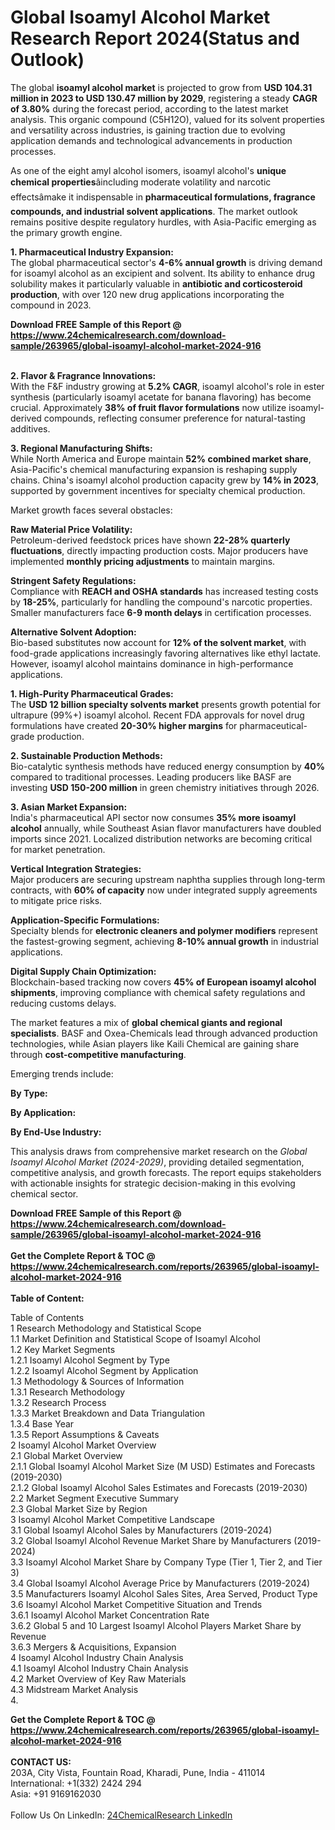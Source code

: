 <h1>Global Isoamyl Alcohol Market Research Report 2024(Status and Outlook)</h1><p>The global <strong>isoamyl alcohol market</strong> is projected to grow from <strong>USD 104.31 million in 2023 to USD 130.47 million by 2029</strong>, registering a steady <strong>CAGR of 3.80%</strong> during the forecast period, according to the latest market analysis. This organic compound (C5H12O), valued for its solvent properties and versatility across industries, is gaining traction due to evolving application demands and technological advancements in production processes.</p><p>As one of the eight amyl alcohol isomers, isoamyl alcohol's <strong>unique chemical properties</strong>âincluding moderate volatility and narcotic effectsâmake it indispensable in <strong>pharmaceutical formulations, fragrance compounds, and industrial solvent applications</strong>. The market outlook remains positive despite regulatory hurdles, with Asia-Pacific emerging as the primary growth engine.</p><p><strong>1. Pharmaceutical Industry Expansion:</strong><br>
The global pharmaceutical sector's <strong>4-6% annual growth</strong> is driving demand for isoamyl alcohol as an excipient and solvent. Its ability to enhance drug solubility makes it particularly valuable in <strong>antibiotic and corticosteroid production</strong>, with over 120 new drug applications incorporating the compound in 2023.</p><div><b>Download FREE Sample of this Report @ 
            <a href="https://www.24chemicalresearch.com/download-sample/263965/global-isoamyl-alcohol-market-2024-916">
            https://www.24chemicalresearch.com/download-sample/263965/global-isoamyl-alcohol-market-2024-916</a></b></div><br><p><strong>2. Flavor &amp; Fragrance Innovations:</strong><br>
With the F&amp;F industry growing at <strong>5.2% CAGR</strong>, isoamyl alcohol's role in ester synthesis (particularly isoamyl acetate for banana flavoring) has become crucial. Approximately <strong>38% of fruit flavor formulations</strong> now utilize isoamyl-derived compounds, reflecting consumer preference for natural-tasting additives.</p><p><strong>3. Regional Manufacturing Shifts:</strong><br>
While North America and Europe maintain <strong>52% combined market share</strong>, Asia-Pacific's chemical manufacturing expansion is reshaping supply chains. China's isoamyl alcohol production capacity grew by <strong>14% in 2023</strong>, supported by government incentives for specialty chemical production.</p><p>Market growth faces several obstacles:</p><p><strong>Raw Material Price Volatility:</strong><br>
	Petroleum-derived feedstock prices have shown <strong>22-28% quarterly fluctuations</strong>, directly impacting production costs. Major producers have implemented <strong>monthly pricing adjustments</strong> to maintain margins.</p><p><strong>Stringent Safety Regulations:</strong><br>
	Compliance with <strong>REACH and OSHA standards</strong> has increased testing costs by <strong>18-25%</strong>, particularly for handling the compound's narcotic properties. Smaller manufacturers face <strong>6-9 month delays</strong> in certification processes.</p><p><strong>Alternative Solvent Adoption:</strong><br>
	Bio-based substitutes now account for <strong>12% of the solvent market</strong>, with food-grade applications increasingly favoring alternatives like ethyl lactate. However, isoamyl alcohol maintains dominance in high-performance applications.</p><p><strong>1. High-Purity Pharmaceutical Grades:</strong><br>
The <strong>USD 12 billion specialty solvents market</strong> presents growth potential for ultrapure (99%+) isoamyl alcohol. Recent FDA approvals for novel drug formulations have created <strong>20-30% higher margins</strong> for pharmaceutical-grade production.</p><p><strong>2. Sustainable Production Methods:</strong><br>
Bio-catalytic synthesis methods have reduced energy consumption by <strong>40%</strong> compared to traditional processes. Leading producers like BASF are investing <strong>USD 150-200 million</strong> in green chemistry initiatives through 2026.</p><p><strong>3. Asian Market Expansion:</strong><br>
India's pharmaceutical API sector now consumes <strong>35% more isoamyl alcohol</strong> annually, while Southeast Asian flavor manufacturers have doubled imports since 2021. Localized distribution networks are becoming critical for market penetration.</p><p><strong>Vertical Integration Strategies:</strong><br>
	Major producers are securing upstream naphtha supplies through long-term contracts, with <strong>60% of capacity</strong> now under integrated supply agreements to mitigate price risks.</p><p><strong>Application-Specific Formulations:</strong><br>
	Specialty blends for <strong>electronic cleaners and polymer modifiers</strong> represent the fastest-growing segment, achieving <strong>8-10% annual growth</strong> in industrial applications.</p><p><strong>Digital Supply Chain Optimization:</strong><br>
	Blockchain-based tracking now covers <strong>45% of European isoamyl alcohol shipments</strong>, improving compliance with chemical safety regulations and reducing customs delays.</p><p>The market features a mix of <strong>global chemical giants and regional specialists</strong>. BASF and Oxea-Chemicals lead through advanced production technologies, while Asian players like Kaili Chemical are gaining share through <strong>cost-competitive manufacturing</strong>.</p><p>Emerging trends include:</p><p><strong>By Type:</strong></p><p><strong>By Application:</strong></p><p><strong>By End-Use Industry:</strong></p><p>This analysis draws from comprehensive market research on the <em>Global Isoamyl Alcohol Market (2024-2029)</em>, providing detailed segmentation, competitive analysis, and growth forecasts. The report equips stakeholders with actionable insights for strategic decision-making in this evolving chemical sector.</p><div><b>Download FREE Sample of this Report @ 
            <a href="https://www.24chemicalresearch.com/download-sample/263965/global-isoamyl-alcohol-market-2024-916">
            https://www.24chemicalresearch.com/download-sample/263965/global-isoamyl-alcohol-market-2024-916</a></b></div><br><div><b>Get the Complete Report & TOC @ 
            <a href="https://www.24chemicalresearch.com/reports/263965/global-isoamyl-alcohol-market-2024-916">
            https://www.24chemicalresearch.com/reports/263965/global-isoamyl-alcohol-market-2024-916</a></b></div><br>
            <b>Table of Content:</b><p>Table of Contents<br />
1 Research Methodology and Statistical Scope<br />
1.1 Market Definition and Statistical Scope of Isoamyl Alcohol<br />
1.2 Key Market Segments<br />
1.2.1 Isoamyl Alcohol Segment by Type<br />
1.2.2 Isoamyl Alcohol Segment by Application<br />
1.3 Methodology & Sources of Information<br />
1.3.1 Research Methodology<br />
1.3.2 Research Process<br />
1.3.3 Market Breakdown and Data Triangulation<br />
1.3.4 Base Year<br />
1.3.5 Report Assumptions & Caveats<br />
2 Isoamyl Alcohol Market Overview<br />
2.1 Global Market Overview<br />
2.1.1 Global Isoamyl Alcohol Market Size (M USD) Estimates and Forecasts (2019-2030)<br />
2.1.2 Global Isoamyl Alcohol Sales Estimates and Forecasts (2019-2030)<br />
2.2 Market Segment Executive Summary<br />
2.3 Global Market Size by Region<br />
3 Isoamyl Alcohol Market Competitive Landscape<br />
3.1 Global Isoamyl Alcohol Sales by Manufacturers (2019-2024)<br />
3.2 Global Isoamyl Alcohol Revenue Market Share by Manufacturers (2019-2024)<br />
3.3 Isoamyl Alcohol Market Share by Company Type (Tier 1, Tier 2, and Tier 3)<br />
3.4 Global Isoamyl Alcohol Average Price by Manufacturers (2019-2024)<br />
3.5 Manufacturers Isoamyl Alcohol Sales Sites, Area Served, Product Type<br />
3.6 Isoamyl Alcohol Market Competitive Situation and Trends<br />
3.6.1 Isoamyl Alcohol Market Concentration Rate<br />
3.6.2 Global 5 and 10 Largest Isoamyl Alcohol Players Market Share by Revenue<br />
3.6.3 Mergers & Acquisitions, Expansion<br />
4 Isoamyl Alcohol Industry Chain Analysis<br />
4.1 Isoamyl Alcohol Industry Chain Analysis<br />
4.2 Market Overview of Key Raw Materials<br />
4.3 Midstream Market Analysis<br />
4.</p><div><b>Get the Complete Report & TOC @ 
            <a href="https://www.24chemicalresearch.com/reports/263965/global-isoamyl-alcohol-market-2024-916">
            https://www.24chemicalresearch.com/reports/263965/global-isoamyl-alcohol-market-2024-916</a></b></div><br><b>CONTACT US:</b><br>
            203A, City Vista, Fountain Road, Kharadi, Pune, India - 411014<br>
            International: +1(332) 2424 294<br>
            Asia: +91 9169162030 <br><br>
            Follow Us On LinkedIn: <a href="https://www.linkedin.com/company/24chemicalresearch/">24ChemicalResearch LinkedIn</a>